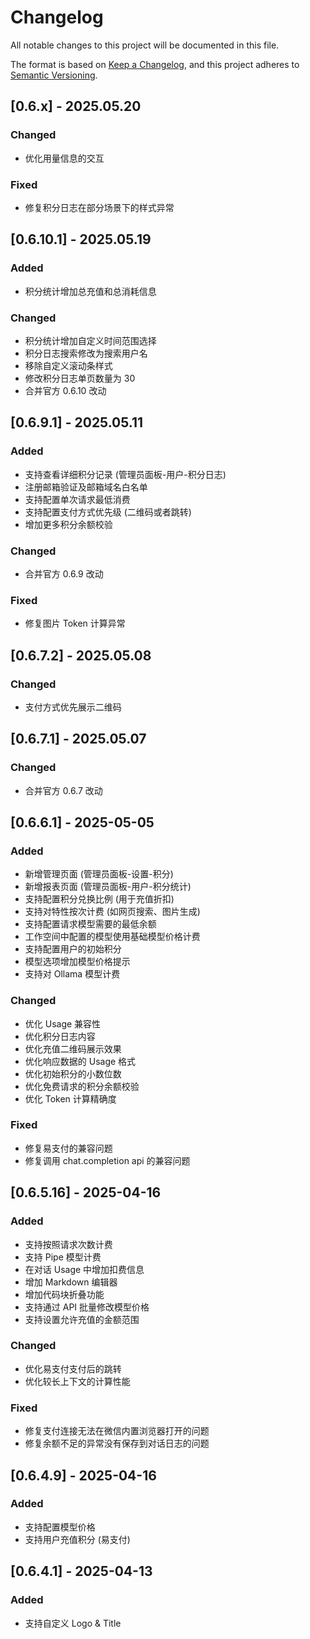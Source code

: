 # Changelog

All notable changes to this project will be documented in this file.

The format is based on [Keep a Changelog](https://keepachangelog.com/en/1.1.0/),
and this project adheres to [Semantic Versioning](https://semver.org/spec/v2.0.0.html).

## [0.6.x] - 2025.05.20

### Changed

- 优化用量信息的交互

### Fixed

- 修复积分日志在部分场景下的样式异常

## [0.6.10.1] - 2025.05.19

### Added

- 积分统计增加总充值和总消耗信息

### Changed

- 积分统计增加自定义时间范围选择
- 积分日志搜索修改为搜索用户名
- 移除自定义滚动条样式
- 修改积分日志单页数量为 30
- 合并官方 0.6.10 改动

## [0.6.9.1] - 2025.05.11

### Added

- 支持查看详细积分记录 (管理员面板-用户-积分日志)
- 注册邮箱验证及邮箱域名白名单
- 支持配置单次请求最低消费
- 支持配置支付方式优先级 (二维码或者跳转)
- 增加更多积分余额校验

### Changed

- 合并官方 0.6.9 改动

### Fixed

- 修复图片 Token 计算异常

## [0.6.7.2] - 2025.05.08

### Changed

- 支付方式优先展示二维码

## [0.6.7.1] - 2025.05.07

### Changed

- 合并官方 0.6.7 改动

## [0.6.6.1] - 2025-05-05

### Added

- 新增管理页面 (管理员面板-设置-积分)
- 新增报表页面 (管理员面板-用户-积分统计)
- 支持配置积分兑换比例 (用于充值折扣)
- 支持对特性按次计费 (如网页搜索、图片生成)
- 支持配置请求模型需要的最低余额
- 工作空间中配置的模型使用基础模型价格计费
- 支持配置用户的初始积分
- 模型选项增加模型价格提示
- 支持对 Ollama 模型计费

### Changed

- 优化 Usage 兼容性
- 优化积分日志内容
- 优化充值二维码展示效果
- 优化响应数据的 Usage 格式
- 优化初始积分的小数位数
- 优化免费请求的积分余额校验
- 优化 Token 计算精确度

### Fixed

- 修复易支付的兼容问题
- 修复调用 chat.completion api 的兼容问题

## [0.6.5.16] - 2025-04-16

### Added

- 支持按照请求次数计费
- 支持 Pipe 模型计费
- 在对话 Usage 中增加扣费信息
- 增加 Markdown 编辑器
- 增加代码块折叠功能
- 支持通过 API 批量修改模型价格
- 支持设置允许充值的金额范围

### Changed

- 优化易支付支付后的跳转
- 优化较长上下文的计算性能

### Fixed

- 修复支付连接无法在微信内置浏览器打开的问题
- 修复余额不足的异常没有保存到对话日志的问题

## [0.6.4.9] - 2025-04-16

### Added

- 支持配置模型价格
- 支持用户充值积分 (易支付)

## [0.6.4.1] - 2025-04-13

### Added

- 支持自定义 Logo & Title
